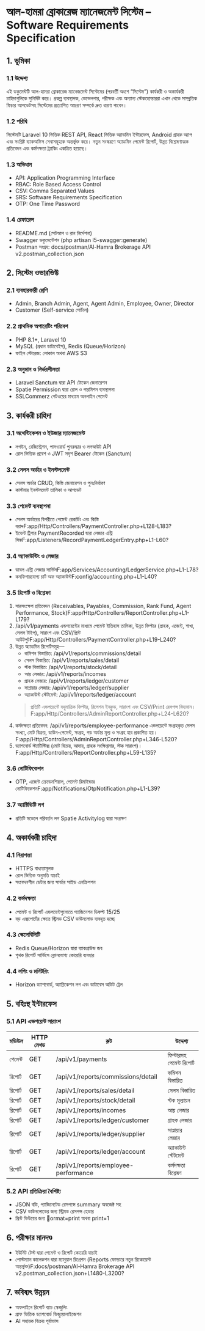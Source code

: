 ﻿# আল-হামরা ব্রোকারেজ ম্যানেজমেন্ট সিস্টেম – Software Requirements Specification

## 1. ভূমিকা
### 1.1 উদ্দেশ্য
এই ডকুমেন্টটি আল-হামরা ব্রোকারেজ ম্যানেজমেন্ট সিস্টেমের (পরবর্তী অংশে “সিস্টেম”) কার্যকরী ও অকার্যকরী চাহিদাগুলিকে সুনির্দিষ্ট করে। প্রকল্প ব্যবস্থাপক, ডেভেলপার, পরীক্ষক এবং অন্যান্য স্টেকহোল্ডাররা এখান থেকে সাম্প্রতিক ফিচার আপডেটসহ সিস্টেমের প্রত্যাশিত আচরণ সম্পর্কে দ্রুত ধারণা পাবেন।

### 1.2 পরিধি
সিস্টেমটি Laravel 10 ভিত্তিক REST API, React ভিত্তিক অ্যাডমিন ইন্টারফেস, Android গ্রাহক অ্যাপ এবং সংশ্লিষ্ট ব্যাকঅফিস সেবাসমূহকে অন্তর্ভুক্ত করে। নতুন সংস্করণে অ্যাডমিন পেমেন্ট রিপোর্ট, উন্নত বিশ্লেষণাত্মক প্রতিবেদন এবং কর্মদক্ষতা ট্র্যাকিং একত্রিত হয়েছে।

### 1.3 অভিধান
- API: Application Programming Interface
- RBAC: Role Based Access Control
- CSV: Comma Separated Values
- SRS: Software Requirements Specification
- OTP: One Time Password

### 1.4 রেফারেন্স
- README.md (সেটআপ ও রান নির্দেশনা)
- Swagger ডকুমেন্টেশন (php artisan l5-swagger:generate)
- Postman সংগ্রহ: docs/postman/Al-Hamra Brokerage API v2.postman_collection.json

## 2. সিস্টেম ওভারভিউ
### 2.1 ব্যবহারকারী শ্রেণি
- Admin, Branch Admin, Agent, Agent Admin, Employee, Owner, Director
- Customer (Self-service পোর্টাল)

### 2.2 প্রাথমিক অপারেটিং পরিবেশ
- PHP 8.1+, Laravel 10
- MySQL (প্রধান ডাটাবেইস), Redis (Queue/Horizon)
- ফাইল স্টোরেজ: লোকাল অথবা AWS S3

### 2.3 অনুমান ও নির্ভরশীলতা
- Laravel Sanctum দ্বারা API টোকেন জেনারেশন
- Spatie Permission দ্বারা রোল ও পারমিশন ব্যবস্থাপনা
- SSLCommerz গেটওয়ের মাধ্যমে অনলাইন পেমেন্ট

## 3. কার্যকরী চাহিদা
### 3.1 অথেন্টিকেশন ও ইউজার ম্যানেজমেন্ট
- লগইন, রেজিস্ট্রেশন, পাসওয়ার্ড পুনরুদ্ধার ও লগআউট API
- রোল ভিত্তিক প্রবেশ ও JWT সদৃশ Bearer টোকেন (Sanctum)

### 3.2 সেলস অর্ডার ও ইনস্টলমেন্ট
- সেলস অর্ডার CRUD, কিস্তি জেনারেশন ও পুনঃনির্ধারণ
- কাস্টমার ইনস্টলমেন্ট তালিকা ও আপডেট

### 3.3 পেমেন্ট ব্যবস্থাপনা
- সেলস অর্ডারের বিপরীতে পেমেন্ট রেকর্ডিং এবং কিস্তি বরাদ্দF:app/Http/Controllers/PaymentController.php+L128-L183?
- ইভেন্ট ট্রিগার PaymentRecorded দ্বারা লেজার এন্ট্রি সিঙ্কF:app/Listeners/RecordPaymentLedgerEntry.php+L1-L60?

### 3.4 অ্যাকাউন্টিং ও লেজার
- ডাবল এন্ট্রি লেজার সার্ভিসF:app/Services/Accounting/LedgerService.php+L1-L78?
- কনফিগারযোগ্য চার্ট অফ অ্যাকাউন্টF:config/accounting.php+L1-L40?

### 3.5 রিপোর্ট ও বিশ্লেষণ
1. সারসংক্ষেপ প্রতিবেদন (Receivables, Payables, Commission, Rank Fund, Agent Performance, Stock)F:app/Http/Controllers/ReportController.php+L1-L179?
2. /api/v1/payments এন্ডপয়েন্টের মাধ্যমে পেমেন্ট ইতিহাস তালিকা, উন্নত ফিল্টার (গ্রাহক, এজেন্ট, শাখা, সেলস টাইপ), সারাংশ এবং CSV/প্রিন্ট আউটপুটF:app/Http/Controllers/PaymentController.php+L19-L240?
3. উন্নত অ্যাডমিন রিপোর্টসমূহ—
   - কমিশন বিস্তারিত: /api/v1/reports/commissions/detail
   - সেলস বিস্তারিত: /api/v1/reports/sales/detail
   - স্টক বিস্তারিত: /api/v1/reports/stock/detail
   - আয় লেজার: /api/v1/reports/incomes
   - গ্রাহক লেজার: /api/v1/reports/ledger/customer
   - সাপ্লায়ার লেজার: /api/v1/reports/ledger/supplier
   - অ্যাকাউন্ট স্টেটমেন্ট: /api/v1/reports/ledger/account
   > প্রতিটি এন্ডপয়েন্টে বহুমাত্রিক ফিল্টার, রিলেশন ইনক্লুড, সারাংশ এবং CSV/Print রেসপন্স বিদ্যমান।F:app/Http/Controllers/AdminReportController.php+L24-L620?
4. কর্মদক্ষতা প্রতিবেদন: /api/v1/reports/employee-performance এন্ডপয়েন্টে সংগ্রহকৃত সেলস সংখ্যা, মোট বিক্রয়, ডাউন-পেমেন্ট, সংগ্রহ, গড় অর্ডার মূল্য ও সংগ্রহ হার প্রকাশিত হয়।F:app/Http/Controllers/AdminReportController.php+L346-L520?
5. ড্যাশবোর্ড স্ট্যাটিস্টিক্স (মোট বিক্রয়, আদায়, গ্রাহক সংক্ষিপ্তসার, স্টক সারাংশ)।F:app/Http/Controllers/ReportController.php+L59-L135?

### 3.6 নোটিফিকেশন
- OTP, এজেন্ট ক্রেডেনশিয়াল, পেমেন্ট রিমাইন্ডার নোটিফিকেশনF:app/Notifications/OtpNotification.php+L1-L39?

### 3.7 অ্যাক্টিভিটি লগ
- প্রতিটি মডেলে পরিবর্তন লগ Spatie Activitylog দ্বারা সংরক্ষণ

## 4. অকার্যকরী চাহিদা
### 4.1 নিরাপত্তা
- HTTPS বাধ্যতামূলক
- রোল ভিত্তিক অনুমতি যাচাই
- সংবেদনশীল ডেটার জন্য সার্ভার সাইড এনক্রিপশন

### 4.2 কর্মদক্ষতা
- পেমেন্ট ও রিপোর্ট এন্ডপয়েন্টগুলোতে প্যাজিনেশন ডিফল্ট 15/25
- বড় এক্সপোর্টের ক্ষেত্রে স্ট্রিমড CSV ডাউনলোড ব্যবহৃত হচ্ছে

### 4.3 স্কেলেবিলিটি
- Redis Queue/Horizon দ্বারা ব্যাকগ্রাউন্ড জব
- পৃথক রিপোর্ট সার্ভিসে ক্লোনযোগ্য কোয়েরি ব্যবহার

### 4.4 লগিং ও মনিটরিং
- Horizon ড্যাশবোর্ড, অ্যাপ্লিকেশন লগ এবং ডাটাবেস অডিট ট্রেল

## 5. বহিঃস্থ ইন্টারফেস
### 5.1 API এন্ডপয়েন্ট সারাংশ
| মডিউল | HTTP মেথড | রুট | উদ্দেশ্য |
| --- | --- | --- | --- |
| পেমেন্ট | GET | /api/v1/payments | ফিল্টারসহ পেমেন্ট রিপোর্ট |
| রিপোর্ট | GET | /api/v1/reports/commissions/detail | কমিশন বিস্তারিত |
| রিপোর্ট | GET | /api/v1/reports/sales/detail | সেলস বিস্তারিত |
| রিপোর্ট | GET | /api/v1/reports/stock/detail | স্টক মূল্যায়ন |
| রিপোর্ট | GET | /api/v1/reports/incomes | আয় লেজার |
| রিপোর্ট | GET | /api/v1/reports/ledger/customer | গ্রাহক লেজার |
| রিপোর্ট | GET | /api/v1/reports/ledger/supplier | সাপ্লায়ার লেজার |
| রিপোর্ট | GET | /api/v1/reports/ledger/account | অ্যাকাউন্ট স্টেটমেন্ট |
| রিপোর্ট | GET | /api/v1/reports/employee-performance | কর্মদক্ষতা বিশ্লেষণ |

### 5.2 API প্রতিক্রিয়া বৈশিষ্ট্য
- JSON বডি, প্যাজিনেটেড রেসপন্সে summary অবজেক্ট সহ
- CSV ডাউনলোডের জন্য স্ট্রিমড রেসপন্স হেডার
- প্রিন্ট ভিউয়ের জন্য ormat=print অথবা print=1

## 6. পরীক্ষার মানদণ্ড
- ইউনিট টেস্ট দ্বারা পেমেন্ট ও রিপোর্ট কোয়েরি যাচাই
- পোস্টম্যান কালেকশন দ্বারা ম্যানুয়াল রিগ্রেশন (Reports ফোল্ডারে নতুন রিকোয়েস্ট অন্তর্ভুক্ত)F:docs/postman/Al-Hamra Brokerage API v2.postman_collection.json+L1480-L3200?

## 7. ভবিষ্যৎ উন্নয়ন
- অফলাইনে রিপোর্ট ব্যাচ স্কেজুলিং
- গ্রাফ ভিত্তিক ড্যাশবোর্ড ভিজ্যুয়ালাইজেশন
- AI সহায়ক বিক্রয় পূর্বাভাস

